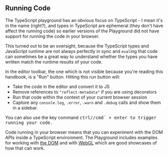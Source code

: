 ## Running Code

The TypeScript playground has an obvious focus on TypeScript - I mean it's in the name (right?), and types in TypeScript are ephemeral (they don't have affect the running code) so earlier versions of the Playground did not have support for running the code in your browser.

This turned out to be an oversight, because the TypeScript types and JavaScript runtime are not always perfectly in sync and `eval`ing that code can sometimes be a great way to understand whether the types you have written match the runtime results of your code.

In the editor toolbar, the one which is not visible because you're reading this handbook, is a "Run" button. Hitting this run button will:

- Take the code in the editor and convert it to JS
- Remove references to `"reflect-metadata"` if you are using decorators
- Run that code within the context of your current browser session
- Capture any `console.log`, `.error`, `.warn` and `.debug` calls and show them in a sidebar.

You can also use the key command <kbd>ctrl/<kbd>/<kbd>cmd</kbd>` + <kbd>enter</kbd> to trigger running your code.

Code running in your browser means that you can experiment with the DOM APIs inside a TypeScript environment. The Playground includes examples for working with [the DOM](https://www.typescriptlang.org/play?useJavaScript=trueq=185#example/typescript-with-web) and with [WebGL](https://www.typescriptlang.org/play/?useJavaScript=trueq=461#example/typescript-with-webgl) which are good showcases of how that can work.
